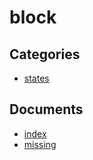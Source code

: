 # block

## Categories
- [states](./states/README.md)

## Documents
- [index](index.md)
- [missing](missing.md)